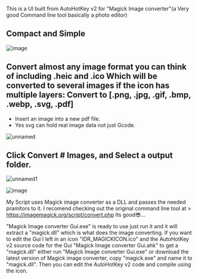 This is a UI built from AutoHotKey v2 for "Magick Image converter"(a Very good Command line tool basically a photo editor)

Compact and Simple
-
![image](https://github.com/user-attachments/assets/1b521f30-f24d-4e14-ae66-a79b97c8f987)


Convert almost any image format you can think of including .heic and .ico Which will be converted to several images if the icon has multiple layers: Convert to [.png, .jpg, .gif, .bmp, .webp, .svg, .pdf]
-
- Insert an image into a new pdf file.
- Yes svg can hold real image data not just Gcode.




![unnamed](https://github.com/user-attachments/assets/bc08ab78-cc3d-47c0-95b6-d6bd24bf0868)


Click Convert # Images, and Select a output folder. 
-
![unnamed1](https://github.com/user-attachments/assets/bb516dfd-ce22-4ae8-b7c1-d00d32b7199f)

![image](https://github.com/user-attachments/assets/02ffd392-18b7-4dc4-98b0-dc66a8323cfb)


My Script uses Magick image converter as a DLL and passes the needed pramitors to it.
I recomend checking out the original command line tool at > https://imagemagick.org/script/convert.php  Its good😎...


"Magick Image converter Gui.exe" is ready to use just run it and it will extract a "magick.dll" which is what does the image converting. If you want to edit the Gui I left in an icon "IDR_MAGICKICON.ico" and the AutoHotKey v2 source code for the Gui "Magick Image converter Gui.ahk" to get a "magick.dll" either run "Magick Image converter Gui.exe" or download the latest version of Magick image converter, copy "magick.exe" and name it to "magick.dll". Then you can edit the AutoHotKey v2 code and compile using the icon.
